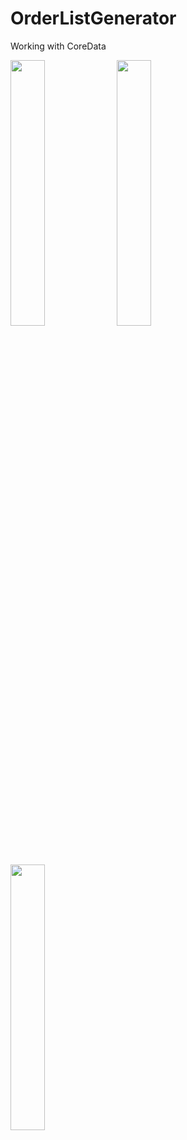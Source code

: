 # OrderListGenerator
Working with CoreData

<img src="https://user-images.githubusercontent.com/29354959/75609277-e2724c80-5b0f-11ea-8b8b-0cc1dc7b5e7e.gif" width=33%> <img src="https://user-images.githubusercontent.com/29354959/75608932-b0abb680-5b0c-11ea-95e7-1db143387dbc.png" width=33%> <img src="https://user-images.githubusercontent.com/29354959/75608935-b30e1080-5b0c-11ea-9dfb-0b9f92713b97.png" width=33%>

